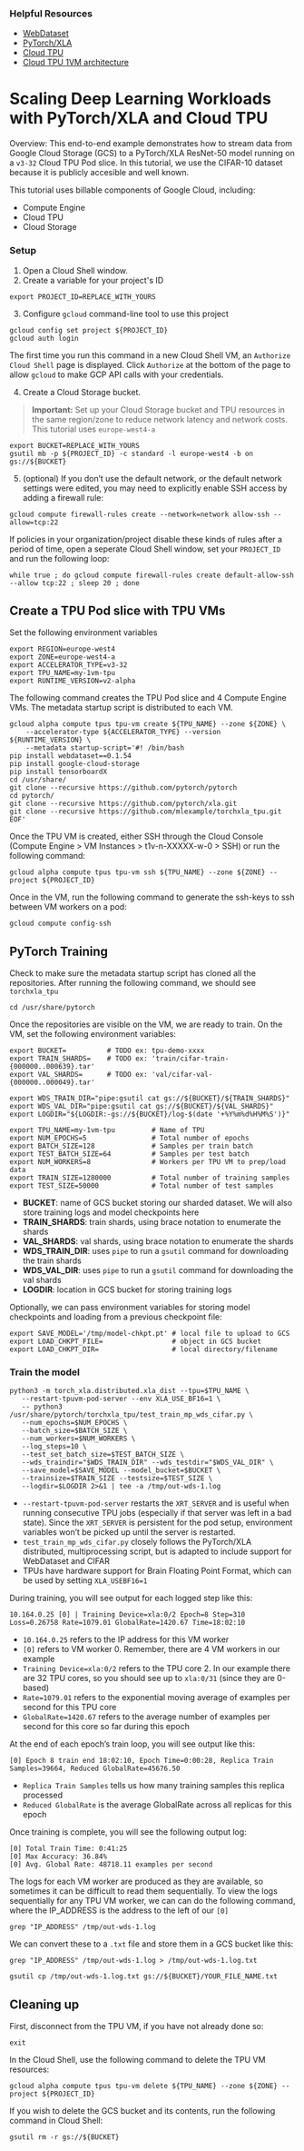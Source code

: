 ### Helpful Resources
* [WebDataset](https://github.com/webdataset/webdataset)
* [PyTorch/XLA](https://github.com/pytorch/xla)
* [Cloud TPU](https://cloud.google.com/tpu/docs/tpus)
* [Cloud TPU 1VM architecture](https://cloud.google.com/tpu/docs/system-architecture-tpu-vm)

# Scaling Deep Learning Workloads with PyTorch/XLA and Cloud TPU

Overview: This end-to-end example demonstrates how to stream data from Google Cloud Storage (GCS) to a PyTorch/XLA ResNet-50 model running on a `v3-32` Cloud TPU Pod slice. In this tutorial, we use the CIFAR-10 dataset because it is publicly accesible and well known.

This tutorial uses billable components of Google Cloud, including:
* Compute Engine
* Cloud TPU
* Cloud Storage

### Setup
1. Open a Cloud Shell window.
2. Create a variable for your project's ID
```
export PROJECT_ID=REPLACE_WITH_YOURS
```
3. Configure `gcloud` command-line tool to use this project
```
gcloud config set project ${PROJECT_ID}
gcloud auth login
```
The first time you run this command in a new Cloud Shell VM, an `Authorize Cloud Shell` page is displayed. Click `Authorize` at the bottom of the page to allow `gcloud` to make GCP API calls with your credentials.

4. Create a Cloud Storage bucket. 
> **Important:** Set up your Cloud Storage bucket and TPU resources in the same region/zone to reduce network latency and network costs. This tutorial uses `europe-west4-a` 
```
export BUCKET=REPLACE_WITH_YOURS
gsutil mb -p ${PROJECT_ID} -c standard -l europe-west4 -b on gs://${BUCKET}
```
5. (optional) If you don’t use the default network, or the default network settings were edited, you may need to explicitly enable SSH access by adding a firewall rule:
```
gcloud compute firewall-rules create --network=network allow-ssh --allow=tcp:22
```
If policies in your organization/project disable these kinds of rules after a period of time, open a seperate Cloud Shell window, set your `PROJECT_ID` and run the following loop:
```
while true ; do gcloud compute firewall-rules create default-allow-ssh --allow tcp:22 ; sleep 20 ; done
```

## Create a TPU Pod slice with TPU VMs

Set the following environment variables
```
export REGION=europe-west4
export ZONE=europe-west4-a
export ACCELERATOR_TYPE=v3-32
export TPU_NAME=my-1vm-tpu
export RUNTIME_VERSION=v2-alpha
```
The following command creates the TPU Pod slice and 4 Compute Engine VMs. The metadata startup script is distributed to each VM.
```
gcloud alpha compute tpus tpu-vm create ${TPU_NAME} --zone ${ZONE} \
    --accelerator-type ${ACCELERATOR_TYPE} --version ${RUNTIME_VERSION} \
    --metadata startup-script='#! /bin/bash
pip install webdataset==0.1.54
pip install google-cloud-storage
pip install tensorboardX
cd /usr/share/
git clone --recursive https://github.com/pytorch/pytorch
cd pytorch/
git clone --recursive https://github.com/pytorch/xla.git
git clone --recursive https://github.com/mlexample/torchxla_tpu.git
EOF'
```
Once the TPU VM is created, either SSH through the Cloud Console (Compute Engine > VM Instances > t1v-n-XXXXX-w-0 > SSH) or run the following command:
```
gcloud alpha compute tpus tpu-vm ssh ${TPU_NAME} --zone ${ZONE} --project ${PROJECT_ID}
```

Once in the VM, run the following command to generate the ssh-keys to ssh between VM workers on a pod:
```
gcloud compute config-ssh
```

## PyTorch Training

Check to make sure the metadata startup script has cloned all the repositories. After running the following command, we should see `torchxla_tpu`
```
cd /usr/share/pytorch
```
Once the repositories are visible on the VM, we are ready to train. On the VM, set the following environment variables:
```
export BUCKET=          # TODO ex: tpu-demo-xxxx
export TRAIN_SHARDS=    # TODO ex: 'train/cifar-train-{000000..000639}.tar'
export VAL_SHARDS=      # TODO ex: 'val/cifar-val-{000000..000049}.tar'

export WDS_TRAIN_DIR="pipe:gsutil cat gs://${BUCKET}/${TRAIN_SHARDS}"
export WDS_VAL_DIR="pipe:gsutil cat gs://${BUCKET}/${VAL_SHARDS}"
export LOGDIR="${LOGDIR:-gs://${BUCKET}/log-$(date '+%Y%m%d%H%M%S')}"

export TPU_NAME=my-1vm-tpu         # Name of TPU 
export NUM_EPOCHS=5                # Total number of epochs
export BATCH_SIZE=128              # Samples per train batch
export TEST_BATCH_SIZE=64          # Samples per test batch
export NUM_WORKERS=8               # Workers per TPU VM to prep/load data
export TRAIN_SIZE=1280000          # Total number of training samples
export TEST_SIZE=50000             # Total number of test samples
```
* **BUCKET**: name of GCS bucket storing our sharded dataset. We will also store training logs and model checkpoints here
* **TRAIN_SHARDS**: train shards, using brace notation to enumerate the shards
* **VAL_SHARDS**: val shards, using brace notation to enumerate the shards
* **WDS_TRAIN_DIR**: uses `pipe` to run a `gsutil` command for downloading the train shards
* **WDS_VAL_DIR**: uses `pipe` to run a `gsutil` command for downloading the val shards
* **LOGDIR**: location in GCS bucket for storing training logs

Optionally, we can pass environment variables for storing model checkpoints and loading from a previous checkpoint file:
```
export SAVE_MODEL='/tmp/model-chkpt.pt' # local file to upload to GCS
export LOAD_CHKPT_FILE=                 # object in GCS bucket 
export LOAD_CHKPT_DIR=                  # local directory/filename 
```

### Train the model
```
python3 -m torch_xla.distributed.xla_dist --tpu=$TPU_NAME \
   --restart-tpuvm-pod-server --env XLA_USE_BF16=1 \
   -- python3 /usr/share/pytorch/torchxla_tpu/test_train_mp_wds_cifar.py \
   --num_epochs=$NUM_EPOCHS \
   --batch_size=$BATCH_SIZE \
   --num_workers=$NUM_WORKERS \
   --log_steps=10 \
   --test_set_batch_size=$TEST_BATCH_SIZE \
   --wds_traindir="$WDS_TRAIN_DIR" --wds_testdir="$WDS_VAL_DIR" \
   --save_model=$SAVE_MODEL --model_bucket=$BUCKET \
   --trainsize=$TRAIN_SIZE --testsize=$TEST_SIZE \
   --logdir=$LOGDIR 2>&1 | tee -a /tmp/out-wds-1.log
```
* `--restart-tpuvm-pod-server` restarts the `XRT_SERVER` and is useful when running consecutive TPU jobs (especially if that server was left in a bad state). Since the `XRT_SERVER` is persistent for the pod setup, environment variables won’t be picked up until the server is restarted.
* `test_train_mp_wds_cifar.py` closely follows the PyTorch/XLA distributed, multiprocessing script, but is adapted to include support for WebDataset and CIFAR
* TPUs have hardware support for Brain Floating Point Format, which can be used by setting `XLA_USEBF16=1`

During training, you will see output for each logged step like this:
```
10.164.0.25 [0] | Training Device=xla:0/2 Epoch=8 Step=310 Loss=0.26758 Rate=1079.01 GlobalRate=1420.67 Time=18:02:10
```
* `10.164.0.25` refers to the IP address for this VM worker
* `[0]` refers to VM worker 0. Remember, there are 4 VM workers in our example
* `Training Device=xla:0/2` refers to the TPU core 2. In our example there are 32 TPU cores, so you should see up to `xla:0/31` (since they are 0-based)
* `Rate=1079.01` refers to the exponential moving average of examples per second for this TPU core
* `GlobalRate=1420.67` refers to the average number of examples per second for this core so far during this epoch

At the end of each epoch’s train loop, you will see output like this:
```
[0] Epoch 8 train end 18:02:10, Epoch Time=0:00:28, Replica Train Samples=39664, Reduced GlobalRate=45676.50
```
* `Replica Train Samples` tells us how many training samples this replica processed
* `Reduced GlobalRate` is the average GlobalRate across all replicas for this epoch

Once training is complete, you will see the following output log:
```
[0] Total Train Time: 0:41:25
[0] Max Accuracy: 36.84%
[0] Avg. Global Rate: 48718.11 examples per second
```

The logs for each VM worker are produced as they are available, so sometimes it can be difficult to read them sequentially. To view the logs sequentially for any TPU VM worker, we can can do the following command, where the IP_ADDRESS is the address to the left of our `[0]` 
```
grep "IP_ADDRESS" /tmp/out-wds-1.log
```
We can convert these to a `.txt` file and store them in a GCS bucket like this:
```
grep "IP_ADDRESS" /tmp/out-wds-1.log > /tmp/out-wds-1.log.txt

gsutil cp /tmp/out-wds-1.log.txt gs://${BUCKET}/YOUR_FILE_NAME.txt
```

## Cleaning up

First, disconnect from the TPU VM, if you have not already done so:
```
exit
```
In the Cloud Shell, use the following command to delete the TPU VM resources:
```
gcloud alpha compute tpus tpu-vm delete ${TPU_NAME} --zone ${ZONE} --project ${PROJECT_ID}
```
If you wish to delete the GCS bucket and its contents, run the following command in Cloud Shell:
```
gsutil rm -r gs://${BUCKET}
```
